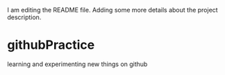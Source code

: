 I am editing the README file. Adding some more details about the project description.
# githubPractice
learning and experimenting new things on github
